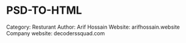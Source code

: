 # PSD-TO-HTML
Category: Resturant
Author: Arif Hossain
Website: arifhossain.website
Company website: decoderssquad.com
